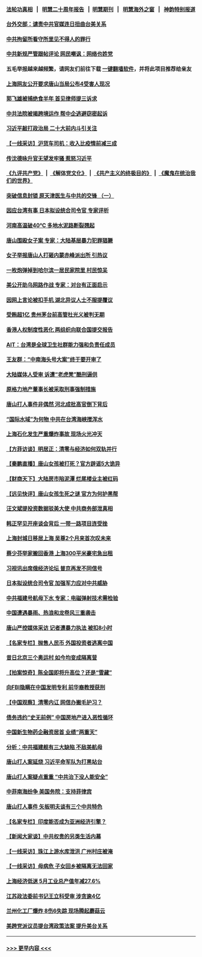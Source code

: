 #### [法轮功真相](https://github.com/gfw-breaker/truth/blob/master/README.md?t=0) &nbsp;&nbsp;|&nbsp;&nbsp; [明慧二十周年报告](https://github.com/gfw-breaker/mh-reports/blob/master/README.md?t=0) &nbsp;&nbsp;|&nbsp;&nbsp;[明慧期刊](https://github.com/gfw-breaker/mh-qikan) &nbsp;&nbsp;|&nbsp;&nbsp; [明慧海外之窗](https://github.com/gfw-breaker/mh-news/blob/master/README.md?t=0) &nbsp;&nbsp;|&nbsp;&nbsp; [神韵特别报道](https://github.com/gfw-breaker/mh-news/blob/master/shenyun.md?t=0)
#### [台外交部：谴责中共官媒连日扭曲台美关系](../pages/nsc413/n13762371.md?t=06190301) 
#### [中共拘留所看守所里见不得人的罪行](../pages/nsc413/n13761656.md?t=06190301) 
#### [中共新规严管跟帖评论 网民嘲讽：网络也姓党](../pages/nsc413/n13762276.md?t=06190301) 
#### 五毛举报越来越频繁，请网友们前往下载 [一键翻墙软件](https://github.com/gfw-breaker/ssr-accounts)，并将此项目推荐给亲友
#### [上海网友公开要求唐山当局公布4受害人现况](../pages/nsc413/n13762256.md?t=06190301) 
#### [郭飞雄被捕绝食半年 首见律师提三诉求](../pages/nsc413/n13762168.md?t=06190301) 
#### [中共法院被揭跨境运作 帮中企逃避窃密起诉](../pages/nsc413/n13761140.md?t=06190301) 
#### [习近平敲打政治局 二十大前内斗引关注](../pages/nsc413/n13762226.md?t=06190301) 
#### [【一线采访】沪货车司机：收入比疫情前减三成](../pages/nsc413/n13762305.md?t=06190301) 
#### [传沈德咏升官无望发牢骚 惹怒习近平](../pages/nsc413/n13762177.md?t=06190301) 
#### [《九评共产党》](https://github.com/begood0513/9ping.md/blob/master/README.md) &nbsp;|&nbsp; [《解体党文化》](../../../../jtdwh.md/blob/master/README.md)  &nbsp;|&nbsp; [《共产主义的终极目的》](../../../../gczydzjmd.md/blob/master/README.md) &nbsp;|&nbsp; [《魔鬼在统治我们的世界》](../../../../mgztzwmdsj.md/blob/master/README.md) 
#### [突破信息封锁 原天津医生与中共的交锋 （一）](../pages/nsc413/n13761113.md?t=06190301) 
#### [因应台湾有事 日本拟设统合司令官 专家评析](../pages/nsc413/n13762232.md?t=06190301) 
#### [河南高温破40℃ 多地水泥路断裂翘起](../pages/nsc413/n13762229.md?t=06190301) 
#### [唐山围殴女子案 专家：大陆基层暴力犯罪猖獗](../pages/nsc413/n13762195.md?t=06190301) 
#### [女子举报唐山人打砸内蒙赤峰派出所 引热议](../pages/nsc413/n13762218.md?t=06190301) 
#### [一枚炮弹掉到哈尔滨一居民家院里 村民惊呆](../pages/nsc413/n13762215.md?t=06190301) 
#### [美公开助乌网路作战 专家：对台有正面启示](../pages/nsc413/n13762198.md?t=06190301) 
#### [因网上言论被扣手机 湖北异议人士不服提覆议](../pages/nsc413/n13762203.md?t=06190301) 
#### [受贿超1亿 贵州茅台前高管杜光义被判无期](../pages/nsc413/n13762147.md?t=06190301) 
#### [香港人权制度性恶化 两组织向联合国提交报告](../pages/nsc413/n13762176.md?t=06190301) 
#### [AIT：台湾是全球卫生社群能力强和负责任成员](../pages/nsc413/n13762104.md?t=06190301) 
#### [王友群：“中南海头号大案”终于要开审了](../pages/nsc413/n13761877.md?t=06190301) 
#### [大陆媒体人受审 诉遭“老虎凳”酷刑逼供](../pages/nsc413/n13762083.md?t=06190301) 
#### [原格力地产董事长被采取刑事强制措施](../pages/nsc413/n13762065.md?t=06190301) 
#### [唐山打人事件非偶然 河北成批高官倒下背后](../pages/nsc413/n13762052.md?t=06190301) 
#### [“国际水域”为何物 中共在台湾海峡搅浑水](../pages/nsc413/n13762058.md?t=06190301) 
#### [上海石化发生严重爆炸事故 现场火光冲天](../pages/nsc413/n13762016.md?t=06190301) 
#### [【方菲访谈】明居正：清零与经济如何双轨并行](../pages/nsc413/n13761827.md?t=06190301) 
#### [【秦鹏直播】唐山女孩被打死？官方辟谣5大诡异](../pages/nsc413/n13761961.md?t=06190301) 
#### [【财商天下】大陆房市陷泥潭 烂尾楼业主被红码](../pages/nsc413/n13761890.md?t=06190301) 
#### [【远见快评】唐山女孩生死之谜 官方为何护黑帮](../pages/nsc413/n13761963.md?t=06190301) 
#### [汪文斌提投资数据驳美大使 中共商务部泄真相](../pages/nsc413/n13761701.md?t=06190301) 
#### [韩正罕见开座谈会背后 一带一路项目连受挫](../pages/nsc413/n13761858.md?t=06190301) 
#### [上海封城日移居上海 吴尊2个月来首次叹未来](../pages/nsc413/n13761914.md?t=06190301) 
#### [蔡少芬举家搬回香港 上海300平米豪宅急出租](../pages/nsc413/n13761888.md?t=06190301) 
#### [习视讯出席俄经济论坛 普京再发不同信号](../pages/nsc413/n13761933.md?t=06190301) 
#### [日本拟设统合司令官 加强军力应对中共威胁](../pages/nsc413/n13761959.md?t=06190301) 
#### [中共福建号航母下水 专家：电磁弹射技术需检验](../pages/nsc413/n13761921.md?t=06190301) 
#### [中国遭遇暴雨、热浪和龙卷风三重袭击](../pages/nsc413/n13761931.md?t=06190301) 
#### [唐山严控媒体采访 记者遭暴力执法 被扣8小时](../pages/nsc413/n13761915.md?t=06190301) 
#### [【名家专栏】抛售人民币 外国投资者逃离中国](../pages/nsc413/n13761777.md?t=06190301) 
#### [昔日北京三个奥运村 如今均变成隔离营](../pages/nsc413/n13761862.md?t=06190301) 
#### [【拍案惊奇】陈全国即将升高位？还是“雪藏”](../pages/nsc413/n13761845.md?t=06190301) 
#### [向FBI隐瞒在中国发明专利 前华裔教授获刑](../pages/nsc413/n13761839.md?t=06190301) 
#### [【中国观察】清零内讧 网信办搬毛护习？](../pages/nsc413/n13761843.md?t=06190301) 
#### [债务违约“史无前例” 中国房地产进入恶性循环](../pages/nsc413/n13761873.md?t=06190301) 
#### [中国新生物药企融资居首 业绩“两重天”](../pages/nsc413/n13761865.md?t=06190301) 
#### [分析：中共福建舰有三大缺陷 不敌美航母](../pages/nsc413/n13761846.md?t=06190301) 
#### [唐山打人案延烧 习近平命军队为打黑站台](../pages/nsc413/n13761853.md?t=06190301) 
#### [唐山打人案疑点重重 “中共治下没人能安全”](../pages/nsc413/n13761800.md?t=06190301) 
#### [中菲南海纷争 美国务院：支持菲律宾](../pages/nsc413/n13761795.md?t=06190301) 
#### [唐山打人事件 矢板明夫谈有三个中共特色](../pages/nsc413/n13761682.md?t=06190301) 
#### [【名家专栏】印度能否成为亚洲经济引擎？](../pages/nsc413/n13761754.md?t=06190301) 
#### [【新闻大家谈】中共权贵的另类生活内幕](../pages/nsc413/n13761405.md?t=06190301) 
#### [【一线采访】珠江上游水库泄洪 广州村庄被淹](../pages/nsc413/n13761705.md?t=06190301) 
#### [【一线采访】母病危 子女回乡被隔离无法回家](../pages/nsc413/n13761703.md?t=06190301) 
#### [上海经济低迷 5月工业总产值年减27.6%](../pages/nsc413/n13761704.md?t=06190301) 
#### [江苏政法委前书记王立科受审 涉贪逾4亿](../pages/nsc413/n13761684.md?t=06190301) 
#### [兰州化工厂爆炸 8伤6失踪 现场腾起蘑菇云](../pages/nsc413/n13761665.md?t=06190301) 
#### [美跨党派议员提台湾政策法案 提升美台关系](../pages/nsc413/n13761597.md?t=06190301) 

----
#### [ >>> 更早内容 <<< ](../indexes/nsc413-earlier.md)
